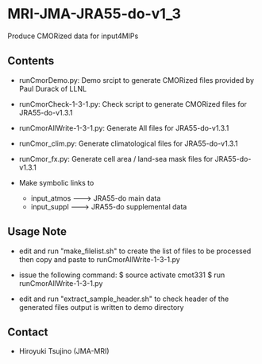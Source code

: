 MRI-JMA-JRA55-do-v1_3
========

   Produce CMORized data for input4MIPs


Contents
--------

   * runCmorDemo.py: Demo srcipt to generate CMORized files
        provided by Paul Durack of LLNL

   * runCmorCheck-1-3-1.py: Check script to generate CMORized files
        for JRA55-do-v1.3.1

   * runCmorAllWrite-1-3-1.py: Generate All files for JRA55-do-v1.3.1

   * runCmor_clim.py: Generate climatological files for JRA55-do-v1.3.1

   * runCmor_fx.py: Generate cell area / land-sea mask files for JRA55-do-v1.3.1

   * Make symbolic links to 

      - input_atmos ---> JRA55-do main data 
      - input_suppl ---> JRA55-do supplemental data


Usage Note
--------

   * edit and run "make_filelist.sh" to create the list of files to be processed
       then copy and paste to runCmorAllWrite-1-3-1.py

   * issue the following command:
       $ source activate cmot331
       $ run runCmorAllWrite-1-3-1.py


   * edit and run "extract_sample_header.sh" to check
       header of the generated files
       output is written to demo directory



Contact
--------

   * Hiroyuki Tsujino (JMA-MRI)
